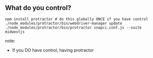 ## What do you control?

```
npm install protractor # do this globally ONCE if you have control
./node_modules/protractor/bin/webdriver-manager update
./node_modules/protractor/bin/protractor snapci.conf.js --suite midwestjs
```

note:
- If you DO have control, having protractor
